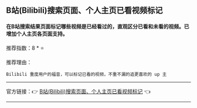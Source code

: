 ## B站(Bilibili)搜索页面、个人主页已看视频标记

#### 在B站搜索结果页面标记哪些视频是已经看过的，直观区分已看和未看的视频。已增加个人主页各页面支持。

推荐指数：8 * ⭐

推荐理由：

    Bilibili 重度用户的福音，可以标记已看的视频，不重不漏的追更喜欢的 up 主

---



官方链接：👉 [B站(Bilibili)搜索页面、个人主页已看视频标记](
https://greasyfork.org/zh-CN/scripts/374894-b%E7%AB%99-bilibili-%E6%90%9C%E7%B4%A2%E9%A1%B5%E9%9D%A2-%E4%B8%AA%E4%BA%BA%E4%B8%BB%E9%A1%B5%E5%B7%B2%E7%9C%8B%E8%A7%86%E9%A2%91%E6%A0%87%E8%AE%B0
) 👈


---


















